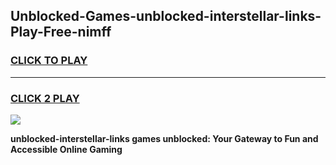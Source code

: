 
## Unblocked-Games-unblocked-interstellar-links-Play-Free-nimff
<h3>
<a href="https://premium76.site?title=unblocked-interstellar-links&ref=12A">CLICK TO PLAY</a></h3>
<hr>

<h3>
<a href="https://premium76.site?title=unblocked-interstellar-links&ref=12A">CLICK 2 PLAY</a>
  
</h3>

<a href="https://premium76.site?title=unblocked-interstellar-links&ref=12A"><img src="https://clearcache.store/games.png"></a>


**unblocked-interstellar-links games unblocked: Your Gateway to Fun and Accessible Online Gaming**
